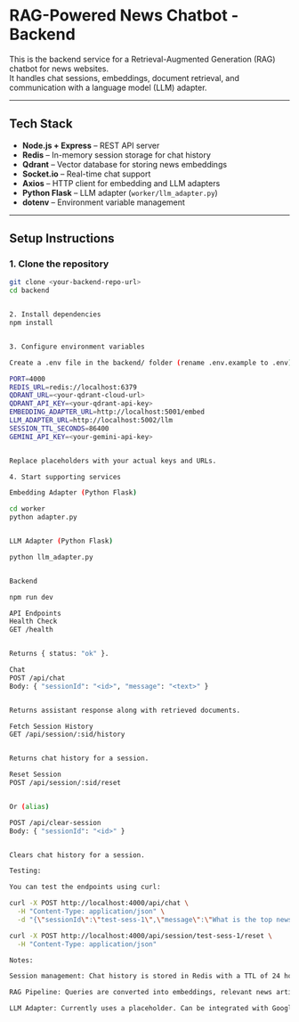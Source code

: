 # RAG-Powered News Chatbot - Backend

This is the backend service for a Retrieval-Augmented Generation (RAG) chatbot for news websites.  
It handles chat sessions, embeddings, document retrieval, and communication with a language model (LLM) adapter.

---

## Tech Stack

- **Node.js + Express** – REST API server
- **Redis** – In-memory session storage for chat history
- **Qdrant** – Vector database for storing news embeddings
- **Socket.io** – Real-time chat support
- **Axios** – HTTP client for embedding and LLM adapters
- **Python Flask** – LLM adapter (`worker/llm_adapter.py`)
- **dotenv** – Environment variable management

---

## Setup Instructions

### 1. Clone the repository
```bash
git clone <your-backend-repo-url>
cd backend


2. Install dependencies
npm install


3. Configure environment variables

Create a .env file in the backend/ folder (rename .env.example to .env) and add:

PORT=4000
REDIS_URL=redis://localhost:6379
QDRANT_URL=<your-qdrant-cloud-url>
QDRANT_API_KEY=<your-qdrant-api-key>
EMBEDDING_ADAPTER_URL=http://localhost:5001/embed
LLM_ADAPTER_URL=http://localhost:5002/llm
SESSION_TTL_SECONDS=86400
GEMINI_API_KEY=<your-gemini-api-key>


Replace placeholders with your actual keys and URLs.

4. Start supporting services

Embedding Adapter (Python Flask)

cd worker
python adapter.py


LLM Adapter (Python Flask)

python llm_adapter.py


Backend

npm run dev

API Endpoints
Health Check
GET /health


Returns { status: "ok" }.

Chat
POST /api/chat
Body: { "sessionId": "<id>", "message": "<text>" }


Returns assistant response along with retrieved documents.

Fetch Session History
GET /api/session/:sid/history


Returns chat history for a session.

Reset Session
POST /api/session/:sid/reset


Or (alias)

POST /api/clear-session
Body: { "sessionId": "<id>" }


Clears chat history for a session.

Testing:

You can test the endpoints using curl:

curl -X POST http://localhost:4000/api/chat \
  -H "Content-Type: application/json" \
  -d "{\"sessionId\":\"test-sess-1\",\"message\":\"What is the top news today?\"}"

curl -X POST http://localhost:4000/api/session/test-sess-1/reset \
  -H "Content-Type: application/json"

Notes:

Session management: Chat history is stored in Redis with a TTL of 24 hours by default.

RAG Pipeline: Queries are converted into embeddings, relevant news articles are retrieved from Qdrant, and the prompt is sent to the LLM adapter for generation.

LLM Adapter: Currently uses a placeholder. Can be integrated with Google Gemini API using the provided API key.